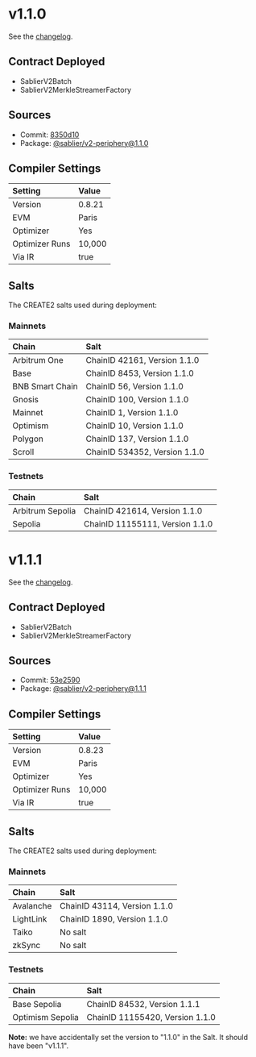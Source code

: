 # v1.1.0

See the [changelog](https://github.com/sablier-labs/v2-periphery/blob/main/CHANGELOG.md).

## Contract Deployed

- SablierV2Batch
- SablierV2MerkleStreamerFactory

## Sources

- Commit: [8350d10](https://github.com/sablier-labs/v2-periphery/commit/8350d10b28314475951b17651f30c2ede33d7722)
- Package: [@sablier/v2-periphery@1.1.0](https://www.npmjs.com/package/@sablier/v2-periphery/v/1.1.0)

## Compiler Settings

| Setting        | Value  |
| :------------- | :----- |
| Version        | 0.8.21 |
| EVM            | Paris  |
| Optimizer      | Yes    |
| Optimizer Runs | 10,000 |
| Via IR         | true   |

## Salts

The CREATE2 salts used during deployment:

### Mainnets

| Chain           | Salt                          |
| :-------------- | :---------------------------- |
| Arbitrum One    | ChainID 42161, Version 1.1.0  |
| Base            | ChainID 8453, Version 1.1.0   |
| BNB Smart Chain | ChainID 56, Version 1.1.0     |
| Gnosis          | ChainID 100, Version 1.1.0    |
| Mainnet         | ChainID 1, Version 1.1.0      |
| Optimism        | ChainID 10, Version 1.1.0     |
| Polygon         | ChainID 137, Version 1.1.0    |
| Scroll          | ChainID 534352, Version 1.1.0 |

### Testnets

| Chain            | Salt                            |
| :--------------- | :------------------------------ |
| Arbitrum Sepolia | ChainID 421614, Version 1.1.0   |
| Sepolia          | ChainID 11155111, Version 1.1.0 |

# v1.1.1

See the [changelog](https://github.com/sablier-labs/v2-periphery/blob/main/CHANGELOG.md).

## Contract Deployed

- SablierV2Batch
- SablierV2MerkleStreamerFactory

## Sources

- Commit: [53e2590](https://github.com/sablier-labs/v2-periphery/commit/53e259087984ff748fca6fb932fdb9c663c2b365)
- Package: [@sablier/v2-periphery@1.1.1](https://www.npmjs.com/package/@sablier/v2-periphery/v/1.1.1)

## Compiler Settings

| Setting        | Value  |
| :------------- | :----- |
| Version        | 0.8.23 |
| EVM            | Paris  |
| Optimizer      | Yes    |
| Optimizer Runs | 10,000 |
| Via IR         | true   |

## Salts

The CREATE2 salts used during deployment:

### Mainnets

| Chain     | Salt                         |
| :-------- | :--------------------------- |
| Avalanche | ChainID 43114, Version 1.1.0 |
| LightLink | ChainID 1890, Version 1.1.0  |
| Taiko     | No salt                      |
| zkSync    | No salt                      |

### Testnets

| Chain            | Salt                            |
| :--------------- | :------------------------------ |
| Base Sepolia     | ChainID 84532, Version 1.1.1    |
| Optimism Sepolia | ChainID 11155420, Version 1.1.0 |

**Note:** we have accidentally set the version to "1.1.0" in the Salt. It should have been "v1.1.1".
